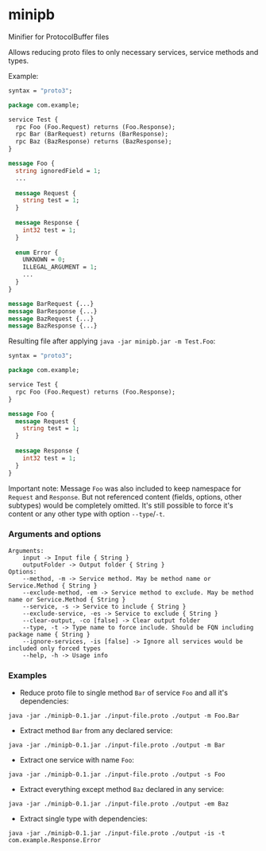 # minipb

Minifier for ProtocolBuffer files

Allows reducing proto files to only necessary services, service methods and types. 

Example:
```protobuf
syntax = "proto3";

package com.example;

service Test {
  rpc Foo (Foo.Request) returns (Foo.Response);
  rpc Bar (BarRequest) returns (BarResponse);
  rpc Baz (BazResponse) returns (BazResponse);
}

message Foo {
  string ignoredField = 1;
  ...
  
  message Request {
    string test = 1;
  }
  
  message Response {
    int32 test = 1;
  }
  
  enum Error {
    UNKNOWN = 0;
    ILLEGAL_ARGUMENT = 1;
    ...
  }
}

message BarRequest {...}
message BarResponse {...}
message BazRequest {...}
message BazResponse {...}
```

Resulting file after applying `java -jar minipb.jar -m Test.Foo`:

```protobuf
syntax = "proto3";

package com.example;

service Test {
  rpc Foo (Foo.Request) returns (Foo.Response);
}

message Foo {
  message Request {
    string test = 1;
  }
  
  message Response {
    int32 test = 1;
  }  
}
```
Important note: Message `Foo` was also included to keep namespace for `Request` and `Response`. 
But not referenced content (fields, options, other subtypes) would be completely omitted. It's still possible to force it's content or any other type with option `--type`/`-t`. 


### Arguments and options
```
Arguments: 
    input -> Input file { String }
    outputFolder -> Output folder { String }
Options: 
    --method, -m -> Service method. May be method name or Service.Method { String }
    --exclude-method, -em -> Service method to exclude. May be method name or Service.Method { String }
    --service, -s -> Service to include { String }
    --exclude-service, -es -> Service to exclude { String }
    --clear-output, -co [false] -> Clear output folder 
    --type, -t -> Type name to force include. Should be FQN including package name { String }
    --ignore-services, -is [false] -> Ignore all services would be included only forced types 
    --help, -h -> Usage info 
```

### Examples
- Reduce proto file to single method `Bar` of service `Foo` and all it's dependencies:

`java -jar ./minipb-0.1.jar ./input-file.proto ./output -m Foo.Bar`

- Extract method `Bar` from any declared service:

`java -jar ./minipb-0.1.jar ./input-file.proto ./output -m Bar`

- Extract one service with name `Foo`:

```java -jar ./minipb-0.1.jar ./input-file.proto ./output -s Foo```

- Extract everything except method `Baz` declared in any service:

`java -jar ./minipb-0.1.jar ./input-file.proto ./output -em Baz`

- Extract single type with dependencies:

`java -jar ./minipb-0.1.jar ./input-file.proto ./output -is -t com.example.Response.Error`
